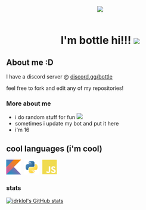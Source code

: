 <div id="header" align="center">
  <img src="https://i.imgur.com/GBT5GFo.gif" width="100"/>
<div id="views">
     <img src="https://komarev.com/ghpvc/?username=idrklol&style=flat-square&color=blue" alt=""/>
  </div>
<h1>
  I'm bottle hi!!!
  <img src="https://c.tenor.com/K-BBg8fYIdQAAAAi/kirana-margay.gif" width="30px"/>
</h1>
</div>

## About me :D

I have a discord server @ [discord.gg/bottle](https://discord.gg/YZAb5B6x2X)

feel free to fork and edit any of my repositories!
### More about me
- i do random stuff for fun <img src="https://c.tenor.com/b46GRzAmGeYAAAAi/chika-dance.gif" width="20px"/>
- sometimes i update my bot and put it here
- i'm 16

## cool languages (i'm cool)
<div>
  <img src="https://github.com/devicons/devicon/blob/master/icons/kotlin/kotlin-original.svg" title="Kotlin" alt="Kotlin" width="40" height="40"/>&nbsp;
  <img src="https://github.com/devicons/devicon/blob/master/icons/python/python-original.svg" title="Python (my fav)" alt="Python" width="40" height="40"/>&nbsp;
  <img src="https://github.com/devicons/devicon/blob/master/icons/javascript/javascript-plain.svg" title="SavaScript" alt="JavaScript" width="40" height="40"/>&nbsp;
</div>

### stats

[![idrklol's GitHub stats](https://github-readme-stats.vercel.app/api?username=idrklol&show_icons=true&theme=dracula)](https://github.com/anuraghazra/github-readme-stats)
